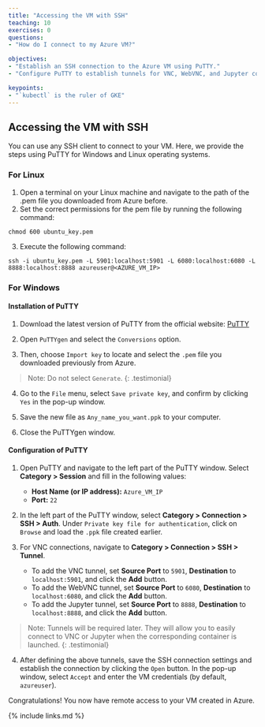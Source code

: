 ```yaml
---
title: "Accessing the VM with SSH"
teaching: 10
exercises: 0
questions:
- "How do I connect to my Azure VM?"

objectives:
- "Establish an SSH connection to the Azure VM using PuTTY."
- "Configure PuTTY to establish tunnels for VNC, WebVNC, and Jupyter connections"

keypoints:
- "`kubectl` is the ruler of GKE"
---
```


## Accessing the VM with SSH

You can use any SSH client to connect to your VM. Here, we provide the steps using PuTTY for Windows and Linux operating systems.

### For Linux
1. Open a terminal on your Linux machine and navigate to the path of the .pem file you downloaded from Azure before.
2. Set the correct permissions for the pem file by running the following command:

```
chmod 600 ubuntu_key.pem
````

3. Execute the following command:

```
ssh -i ubuntu_key.pem -L 5901:localhost:5901 -L 6080:localhost:6080 -L 8888:localhost:8888 azureuser@<AZURE_VM_IP>
```

### For Windows

#### Installation of PuTTY

1. Download the latest version of PuTTY from the official website: [PuTTY](https://www.putty.org/)

2. Open `PuTTYgen` and select the `Conversions` option. 
3. Then, choose `Import key` to locate and select the `.pem` file you downloaded previously from Azure. 

> Note: Do not select `Generate`.
{: .testimonial}

4. Go to the `File` menu, select `Save private key`, and confirm by clicking `Yes` in the pop-up window.

5. Save the new file as `Any_name_you_want.ppk` to your computer.

6. Close the PuTTYgen window.

#### Configuration of PuTTY

1. Open PuTTY and navigate to the left part of the PuTTY window. Select **Category > Session** and fill in the following values:

    - **Host Name (or IP address):** `Azure_VM_IP`
    - **Port:** `22`

2. In the left part of the PuTTY window, select **Category > Connection > SSH > Auth**. Under `Private key file for authentication`, click on `Browse` and load the `.ppk` file created earlier.

3. For VNC connections, navigate to **Category > Connection > SSH > Tunnel**.

    - To add the VNC tunnel, set **Source Port** to `5901`, **Destination** to `localhost:5901`, and click the **Add** button.
    - To add the WebVNC tunnel, set **Source Port** to `6080`, **Destination** to `localhost:6080`, and click the **Add** button.
    - To add the Jupyter tunnel, set **Source Port** to `8888`, **Destination** to `localhost:8888`, and click the **Add** button.


> Note: Tunnels will be required later. They will allow you to easily connect to VNC or Jupyter when the corresponding container is launched.
{: .testimonial}

4. After defining the above tunnels, save the SSH connection settings and establish the connection by clicking the `Open` button. In the pop-up window, select `Accept` and enter the VM credentials (by default, `azureuser`).

Congratulations! You now have remote access to your VM created in Azure.

{% include links.md %}
